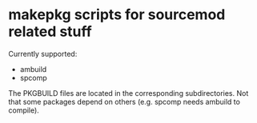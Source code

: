 # makepkg scripts for sourcemod related stuff

Currently supported:
* ambuild
* spcomp

The PKGBUILD files are located in the corresponding subdirectories. Not that some packages depend on others (e.g. spcomp needs ambuild to compile).

